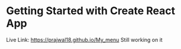 # Getting Started with Create React App
Live Link: https://prajwal18.github.io/My_menu
Still working on it 
